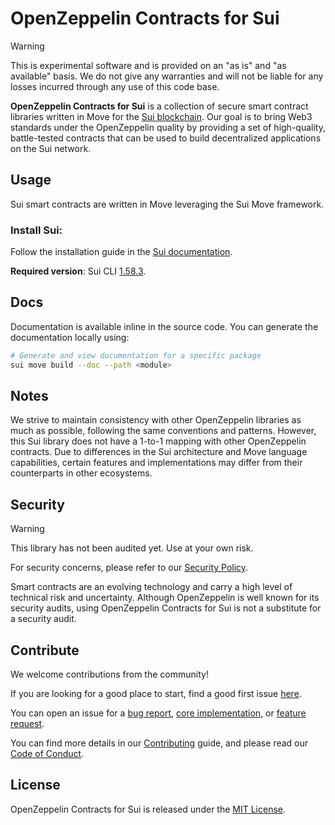 # OpenZeppelin Contracts for Sui

> [!Warning]
> This is experimental software and is provided on an "as is" and "as available"
> basis. We do not give any warranties and will not be liable for any losses
> incurred through any use of this code base.

**OpenZeppelin Contracts for Sui** is a collection of secure smart contract
libraries written in Move for the [Sui blockchain](https://sui.io/). Our goal
is to bring Web3 standards under the OpenZeppelin quality by providing a set of
high-quality, battle-tested contracts that can be used to build decentralized
applications on the Sui network.

## Usage

Sui smart contracts are written in Move leveraging the Sui Move framework.

### Install Sui:

Follow the installation guide in the [Sui documentation](https://docs.sui.io/guides/developer/getting-started/sui-install).

**Required version**: Sui CLI [1.58.3](https://github.com/MystenLabs/sui/releases/tag/mainnet-v1.58.3).

## Docs

Documentation is available inline in the source code. You can generate the
documentation locally using:

```bash
# Generate and view documentation for a specific package
sui move build --doc --path <module>
```

## Notes

We strive to maintain consistency with other OpenZeppelin libraries as much as
possible, following the same conventions and patterns. However, this Sui library
does not have a 1-to-1 mapping with other OpenZeppelin contracts. Due to
differences in the Sui architecture and Move language capabilities, certain
features and implementations may differ from their counterparts in other
ecosystems.

## Security

> [!Warning]
> This library has not been audited yet. Use at your own risk.

For security concerns, please refer to our [Security Policy](./SECURITY.md).

Smart contracts are an evolving technology and carry a high level of technical
risk and uncertainty. Although OpenZeppelin is well known for its security
audits, using OpenZeppelin Contracts for Sui is not a substitute for a security
audit.

## Contribute

We welcome contributions from the community!

If you are looking for a good place to start, find a good first issue
[here](https://github.com/OpenZeppelin/contracts-sui/issues?q=is%3Aissue%20state%3Aopen%20label%3A%22good%20first%20issue%22).

You can open an issue for a
[bug report](https://github.com/OpenZeppelin/contracts-sui/issues/new?template=bug_report.yml),
[core implementation](https://github.com/OpenZeppelin/contracts-sui/issues/new?template=core_implementation.yml),
or [feature request](https://github.com/OpenZeppelin/contracts-sui/issues/new?template=feature_request.yml).

You can find more details in our [Contributing](./CONTRIBUTING.md) guide, and
please read our [Code of Conduct](./CODE_OF_CONDUCT.md).

## License

OpenZeppelin Contracts for Sui is released under the [MIT License](./LICENSE).

